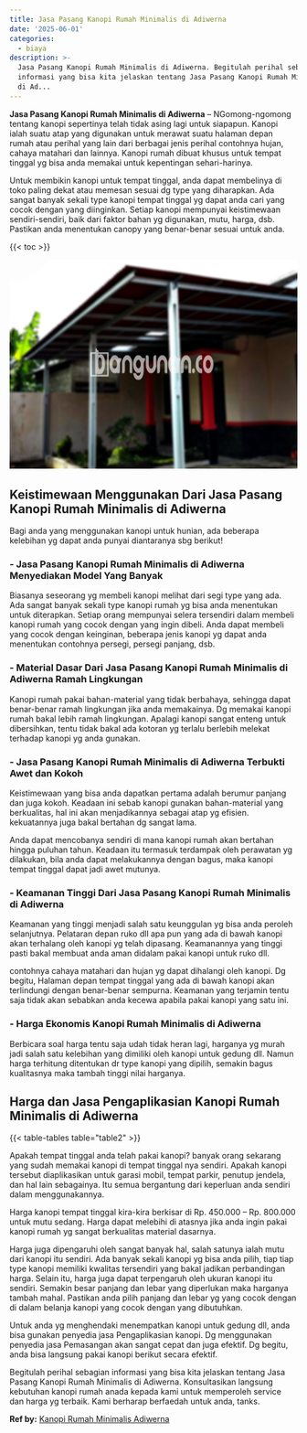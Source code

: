 ```yaml
---
title: Jasa Pasang Kanopi Rumah Minimalis di Adiwerna
date: '2025-06-01'
categories:
  - biaya
description: >-
  Jasa Pasang Kanopi Rumah Minimalis di Adiwerna. Begitulah perihal sebagian
  informasi yang bisa kita jelaskan tentang Jasa Pasang Kanopi Rumah Minimalis
  di Ad...
---
```


**Jasa Pasang Kanopi Rumah Minimalis di Adiwerna** – NGomong-ngomong tentang kanopi sepertinya telah tidak asing lagi untuk siapapun. Kanopi ialah suatu atap yang digunakan untuk merawat suatu halaman depan rumah atau perihal yang lain dari berbagai jenis perihal contohnya hujan, cahaya matahari dan lainnya. Kanopi rumah dibuat khusus untuk tempat tinggal yg bisa anda memakai untuk kepentingan sehari-harinya.

Untuk membikin kanopi untuk tempat tinggal, anda dapat membelinya di toko paling dekat atau memesan sesuai dg type yang diharapkan. Ada sangat banyak sekali type kanopi tempat tinggal yg dapat anda cari yang cocok dengan yang diinginkan. Setiap kanopi mempunyai keistimewaan sendiri-sendiri, baik dari faktor bahan yg digunakan, mutu, harga, dsb. Pastikan anda menentukan canopy yang benar-benar sesuai untuk anda.

{{< toc >}}

![Jasa Pasang Kanopi Rumah Minimalis di Adiwerna](/images/harga-kanopi-minimalis-51.png)

## Keistimewaan Menggunakan Dari Jasa Pasang Kanopi Rumah Minimalis di Adiwerna

Bagi anda yang menggunakan kanopi untuk hunian, ada beberapa kelebihan yg dapat anda punyai diantaranya sbg berikut!

### \- Jasa Pasang Kanopi Rumah Minimalis di Adiwerna Menyediakan Model Yang Banyak

Biasanya seseorang yg membeli kanopi melihat dari segi type yang ada. Ada sangat banyak sekali type kanopi rumah yg bisa anda menentukan untuk diterapkan. Setiap orang mempunyai selera tersendiri dalam membeli kanopi rumah yang cocok dengan yang ingin dibeli. Anda dapat membeli yang cocok dengan keinginan, beberapa jenis kanopi yg dapat anda menentukan contohnya persegi, persegi panjang, dsb.

### \- Material Dasar Dari Jasa Pasang Kanopi Rumah Minimalis di Adiwerna Ramah Lingkungan

Kanopi rumah pakai bahan-material yang tidak berbahaya, sehingga dapat benar-benar ramah lingkungan jika anda memakainya. Dg memakai kanopi rumah bakal lebih ramah lingkungan. Apalagi kanopi sangat enteng untuk dibersihkan, tentu tidak bakal ada kotoran yg terlalu berlebih melekat terhadap kanopi yg anda gunakan.

### \- Jasa Pasang Kanopi Rumah Minimalis di Adiwerna Terbukti Awet dan Kokoh

Keistimewaan yang bisa anda dapatkan pertama adalah berumur panjang dan juga kokoh. Keadaan ini sebab kanopi gunakan bahan-material yang berkualitas, hal ini akan menjadikannya sebagai atap yg efisien. kekuatannya juga bakal bertahan dg sangat lama.

Anda dapat mencobanya sendiri di mana kanopi rumah akan bertahan hingga puluhan tahun. Keadaan itu termasuk terdampak oleh perawatan yg dilakukan, bila anda dapat melakukannya dengan bagus, maka kanopi tempat tinggal dapat jadi awet mutunya.

### \- Keamanan Tinggi Dari Jasa Pasang Kanopi Rumah Minimalis di Adiwerna

Keamanan yang tinggi menjadi salah satu keunggulan yg bisa anda peroleh selanjutnya. Pelataran depan ruko dll apa pun yang ada di bawah kanopi akan terhalang oleh kanopi yg telah dipasang. Keamanannya yang tinggi pasti bakal membuat anda aman didalam pakai kanopi untuk ruko dll.

contohnya cahaya matahari dan hujan yg dapat dihalangi oleh kanopi. Dg begitu, Halaman depan tempat tinggal yang ada di bawah kanopi akan terlindungi dengan benar-benar sempurna. Keamanan yang terjamin tentu saja tidak akan sebabkan anda kecewa apabila pakai kanopi yang satu ini.

### \- Harga Ekonomis Kanopi Rumah Minimalis di Adiwerna

Berbicara soal harga tentu saja udah tidak heran lagi, harganya yg murah jadi salah satu kelebihan yang dimiliki oleh kanopi untuk gedung dll. Namun harga terhitung ditentukan dr type kanopi yang dipilih, semakin bagus kualitasnya maka tambah tinggi nilai harganya.

## Harga dan Jasa Pengaplikasian Kanopi Rumah Minimalis di Adiwerna

{{< table-tables table="table2" >}}

Apakah tempat tinggal anda telah pakai kanopi? banyak orang sekarang yang sudah memakai kanopi di tempat tinggal nya sendiri. Apakah kanopi tersebut diaplikasikan untuk garasi mobil, tempat parkir, penutup jendela, dan hal lain sebagainya. Itu semua bergantung dari keperluan anda sendiri dalam menggunakannya.

Harga kanopi tempat tinggal kira-kira berkisar di Rp. 450.000 – Rp. 800.000 untuk mutu sedang. Harga dapat melebihi di atasnya jika anda ingin pakai kanopi rumah yg sangat berkualitas material dasarnya.

Harga juga dipengaruhi oleh sangat banyak hal, salah satunya ialah mutu dari kanopi itu sendiri. Ada banyak sekali kanopi yg bisa anda pilih, tiap tiap type kanopi memiliki kwalitas tersendiri yang bakal jadikan perbandingan harga. Selain itu, harga juga dapat terpengaruh oleh ukuran kanopi itu sendiri. Semakin besar panjang dan lebar yang diperlukan maka harganya tambah mahal. Pastikan anda pilih panjang dan lebar yg yang cocok dengan di dalam belanja kanopi yang cocok dengan yang dibutuhkan.

Untuk anda yg menghendaki menempatkan kanopi untuk gedung dll, anda bisa gunakan penyedia jasa Pengaplikasian kanopi. Dg menggunakan penyedia jasa Pemasangan akan sangat cepat dan juga efektif. Dg begitu, anda bisa langsung pakai kanopi berikut secara efektif.

Begitulah perihal sebagian informasi yang bisa kita jelaskan tentang Jasa Pasang Kanopi Rumah Minimalis di Adiwerna. Konsultasikan langsung kebutuhan kanopi rumah anada kepada kami untuk memperoleh service dan harga yg terbaik. Kami berharap berfaedah untuk anda, tanks.

**Ref by:**  [Kanopi Rumah Minimalis Adiwerna](https://id.wikipedia.org/wiki/Kanopi)
